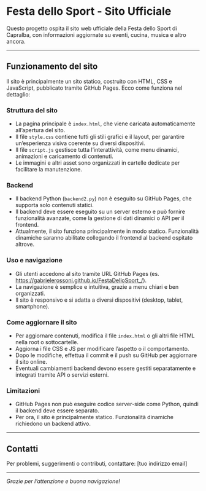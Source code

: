 # Festa dello Sport - Sito Ufficiale

Questo progetto ospita il sito web ufficiale della Festa dello Sport di Capralba, con informazioni aggiornate su eventi, cucina, musica e altro ancora.

---

## Funzionamento del sito

Il sito è principalmente un sito statico, costruito con HTML, CSS e JavaScript, pubblicato tramite GitHub Pages. Ecco come funziona nel dettaglio:

### Struttura del sito

- La pagina principale è `index.html`, che viene caricata automaticamente all’apertura del sito.
- Il file `style.css` contiene tutti gli stili grafici e il layout, per garantire un’esperienza visiva coerente su diversi dispositivi.
- Il file `script.js` gestisce tutta l’interattività, come menu dinamici, animazioni e caricamento di contenuti.
- Le immagini e altri asset sono organizzati in cartelle dedicate per facilitare la manutenzione.

### Backend

- Il backend Python (`backend2.py`) non è eseguito su GitHub Pages, che supporta solo contenuti statici.
- Il backend deve essere eseguito su un server esterno e può fornire funzionalità avanzate, come la gestione di dati dinamici o API per il frontend.
- Attualmente, il sito funziona principalmente in modo statico. Funzionalità dinamiche saranno abilitate collegando il frontend al backend ospitato altrove.

### Uso e navigazione

- Gli utenti accedono al sito tramite URL GitHub Pages (es. https://gabrielerossoni.github.io/FestaDelloSport_/).
- La navigazione è semplice e intuitiva, grazie a menu chiari e ben organizzati.
- Il sito è responsivo e si adatta a diversi dispositivi (desktop, tablet, smartphone).

### Come aggiornare il sito

- Per aggiornare contenuti, modifica il file `index.html` o gli altri file HTML nella root o sottocartelle.
- Aggiorna i file CSS e JS per modificare l’aspetto o il comportamento.
- Dopo le modifiche, effettua il commit e il push su GitHub per aggiornare il sito online.
- Eventuali cambiamenti backend devono essere gestiti separatamente e integrati tramite API o servizi esterni.

### Limitazioni

- GitHub Pages non può eseguire codice server-side come Python, quindi il backend deve essere separato.
- Per ora, il sito è principalmente statico. Funzionalità dinamiche richiedono un backend attivo.

---

## Contatti

Per problemi, suggerimenti o contributi, contattare: [tuo indirizzo email]

---

*Grazie per l’attenzione e buona navigazione!*
